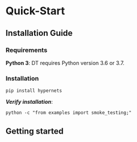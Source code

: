 # Quick-Start

## Installation Guide

### Requirements
**Python 3**: DT requires Python version 3.6 or 3.7. 

### Installation

```shell script
pip install hypernets
```

***Verify installation***:
```shell script
python -c "from examples import smoke_testing;"
```


## Getting started
